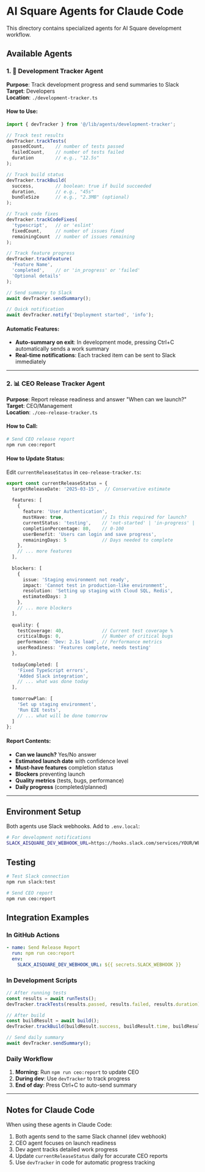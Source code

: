 # AI Square Agents for Claude Code

This directory contains specialized agents for AI Square development workflow.

## Available Agents

### 1. 🔧 Development Tracker Agent
**Purpose**: Track development progress and send summaries to Slack  
**Target**: Developers  
**Location**: `./development-tracker.ts`

#### How to Use:
```typescript
import { devTracker } from '@/lib/agents/development-tracker';

// Track test results
devTracker.trackTests(
  passedCount,    // number of tests passed
  failedCount,    // number of tests failed  
  duration        // e.g., "12.5s"
);

// Track build status
devTracker.trackBuild(
  success,        // boolean: true if build succeeded
  duration,       // e.g., "45s"
  bundleSize      // e.g., "2.3MB" (optional)
);

// Track code fixes
devTracker.trackCodeFixes(
  'typescript',   // or 'eslint'
  fixedCount,     // number of issues fixed
  remainingCount  // number of issues remaining
);

// Track feature progress
devTracker.trackFeature(
  'Feature Name',
  'completed',    // or 'in_progress' or 'failed'
  'Optional details'
);

// Send summary to Slack
await devTracker.sendSummary();

// Quick notification
await devTracker.notify('Deployment started', 'info');
```

#### Automatic Features:
- **Auto-summary on exit**: In development mode, pressing Ctrl+C automatically sends a work summary
- **Real-time notifications**: Each tracked item can be sent to Slack immediately

---

### 2. 📊 CEO Release Tracker Agent
**Purpose**: Report release readiness and answer "When can we launch?"  
**Target**: CEO/Management  
**Location**: `./ceo-release-tracker.ts`

#### How to Call:
```bash
# Send CEO release report
npm run ceo:report
```

#### How to Update Status:
Edit `currentReleaseStatus` in `ceo-release-tracker.ts`:

```typescript
export const currentReleaseStatus = {
  targetReleaseDate: '2025-03-15',  // Conservative estimate
  
  features: [
    {
      feature: 'User Authentication',
      mustHave: true,              // Is this required for launch?
      currentStatus: 'testing',    // 'not-started' | 'in-progress' | 'testing' | 'completed'
      completionPercentage: 80,    // 0-100
      userBenefit: 'Users can login and save progress',
      remainingDays: 5             // Days needed to complete
    },
    // ... more features
  ],
  
  blockers: [
    {
      issue: 'Staging environment not ready',
      impact: 'Cannot test in production-like environment',
      resolution: 'Setting up staging with Cloud SQL, Redis',
      estimatedDays: 3
    },
    // ... more blockers
  ],
  
  quality: {
    testCoverage: 40,              // Current test coverage %
    criticalBugs: 0,               // Number of critical bugs
    performance: 'Dev: 2.1s load', // Performance metrics
    userReadiness: 'Features complete, needs testing'
  },
  
  todayCompleted: [
    'Fixed TypeScript errors',
    'Added Slack integration',
    // ... what was done today
  ],
  
  tomorrowPlan: [
    'Set up staging environment',
    'Run E2E tests',
    // ... what will be done tomorrow
  ]
};
```

#### Report Contents:
- **Can we launch?** Yes/No answer
- **Estimated launch date** with confidence level
- **Must-have features** completion status
- **Blockers** preventing launch
- **Quality metrics** (tests, bugs, performance)
- **Daily progress** (completed/planned)

---

## Environment Setup

Both agents use Slack webhooks. Add to `.env.local`:

```bash
# For development notifications
SLACK_AISQUARE_DEV_WEBHOOK_URL=https://hooks.slack.com/services/YOUR/WEBHOOK/URL
```

## Testing

```bash
# Test Slack connection
npm run slack:test

# Send CEO report
npm run ceo:report
```

## Integration Examples

### In GitHub Actions
```yaml
- name: Send Release Report
  run: npm run ceo:report
  env:
    SLACK_AISQUARE_DEV_WEBHOOK_URL: ${{ secrets.SLACK_WEBHOOK }}
```

### In Development Scripts
```typescript
// After running tests
const results = await runTests();
devTracker.trackTests(results.passed, results.failed, results.duration);

// After build
const buildResult = await build();
devTracker.trackBuild(buildResult.success, buildResult.time, buildResult.size);

// Send daily summary
await devTracker.sendSummary();
```

### Daily Workflow
1. **Morning**: Run `npm run ceo:report` to update CEO
2. **During dev**: Use `devTracker` to track progress
3. **End of day**: Press Ctrl+C to auto-send summary

---

## Notes for Claude Code

When using these agents in Claude Code:
1. Both agents send to the same Slack channel (dev webhook)
2. CEO agent focuses on launch readiness
3. Dev agent tracks detailed work progress
4. Update `currentReleaseStatus` daily for accurate CEO reports
5. Use `devTracker` in code for automatic progress tracking